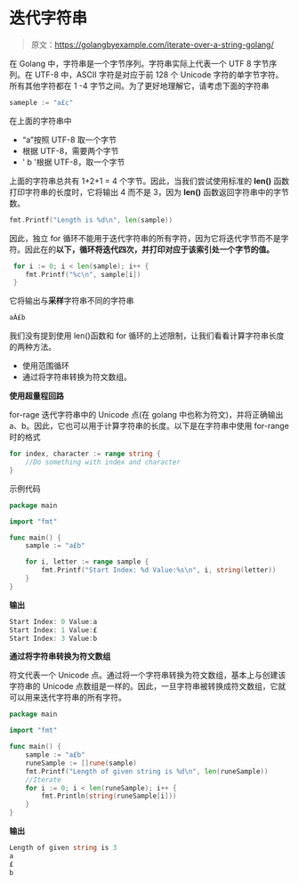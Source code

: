 # 迭代字符串

> 原文：<https://golangbyexample.com/iterate-over-a-string-golang/>

在 Golang 中，字符串是一个字节序列。字符串实际上代表一个 UTF 8 字节序列。在 UTF-8 中，ASCII 字符是对应于前 128 个 Unicode 字符的单字节字符。所有其他字符都在 1 -4 字节之间。为了更好地理解它，请考虑下面的字符串

```go
sameple := "a£c"
```

在上面的字符串中

*   “a”按照 UTF-8 取一个字节
*   根据 UTF-8，需要两个字节
*   ' b '根据 UTF-8，取一个字节

上面的字符串总共有 1+2+1 = 4 个字节。因此，当我们尝试使用标准的 **len()** 函数打印字符串的长度时，它将输出 4 而不是 3，因为 **len()** 函数返回字符串中的字节数。

```go
fmt.Printf("Length is %d\n", len(sample))
```

因此，独立 for 循环不能用于迭代字符串的所有字符，因为它将迭代字节而不是字符。因此在的**以下，循环将迭代四次，并打印对应于该索引处一个字节的值。**

```go
 for i := 0; i < len(sample); i++ {
    fmt.Printf("%c\n", sample[i])
 }
```

它将输出与**采样**字符串不同的字符串

```go
aÂ£b
```

我们没有提到使用 len()函数和 for 循环的上述限制，让我们看看计算字符串长度的两种方法。

*   使用范围循环
*   通过将字符串转换为符文数组。

**使用超量程回路**

for-rage 迭代字符串中的 Unicode 点(在 golang 中也称为符文)，并将正确输出 a、b。因此，它也可以用于计算字符串的长度。以下是在字符串中使用 for-range 时的格式

```go
for index, character := range string {
    //Do something with index and character
}
```

示例代码

```go
package main

import "fmt"

func main() {
    sample := "a£b"

    for i, letter := range sample {
        fmt.Printf("Start Index: %d Value:%s\n", i, string(letter))
    }
}
```

**输出**

```go
Start Index: 0 Value:a
Start Index: 1 Value:£
Start Index: 3 Value:b
```

**通过将字符串转换为符文数组**

符文代表一个 Unicode 点。通过将一个字符串转换为符文数组，基本上与创建该字符串的 Unicode 点数组是一样的。因此，一旦字符串被转换成符文数组，它就可以用来迭代字符串的所有字符。

```go
package main

import "fmt"

func main() {
    sample := "a£b"
    runeSample := []rune(sample)
    fmt.Printf("Length of given string is %d\n", len(runeSample))
    //Iterate
    for i := 0; i < len(runeSample); i++ {
        fmt.Println(string(runeSample[i]))
    }
}
```

**输出**

```go
Length of given string is 3
a
£
b
```